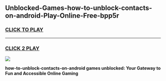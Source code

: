 
## Unblocked-Games-how-to-unblock-contacts-on-android-Play-Online-Free-bpp5r
<h3>
<a href="https://premium76.site?title=how-to-unblock-contacts-on-android&ref=26A">CLICK TO PLAY</a></h3>
<hr>

<h3>
<a href="https://premium76.site?title=how-to-unblock-contacts-on-android&ref=26A">CLICK 2 PLAY</a>
  
</h3>

<a href="https://premium76.site?title=how-to-unblock-contacts-on-android&ref=26A"><img src="https://clearcache.store/games.png"></a>


**how-to-unblock-contacts-on-android games unblocked: Your Gateway to Fun and Accessible Online Gaming**
